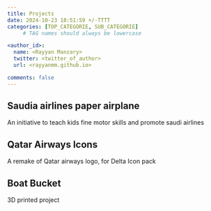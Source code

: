 ```yaml
---
title: Projects
date: 2024-10-23 18:51:59 +/-TTTT
categories: [TOP_CATEGORIE, SUB_CATEGORIE]
     # TAG names should always be lowercase

<author_id>:
  name: <Rayyan Manzary>
  twitter: <twitter_of_author>
  url: <rayyanmm.github.io>

comments: false
---
```

## Saudia airlines paper airplane
An initiative to teach kids fine motor skills and promote saudi airlines
## Qatar Airways Icons
A remake of Qatar airways logo, for Delta Icon pack
## Boat Bucket
3D printed project
